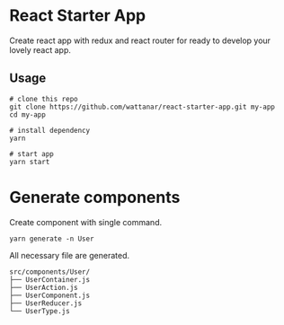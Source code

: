 # React Starter App

Create react app with redux and react router for ready to develop your lovely react app.

## Usage

```shell
# clone this repo
git clone https://github.com/wattanar/react-starter-app.git my-app
cd my-app

# install dependency
yarn

# start app
yarn start
```

# Generate components

Create component with single command.

```shell
yarn generate -n User
```

All necessary file are generated.

```shell
src/components/User/
├── UserContainer.js
├── UserAction.js
├── UserComponent.js
├── UserReducer.js
└── UserType.js
```
